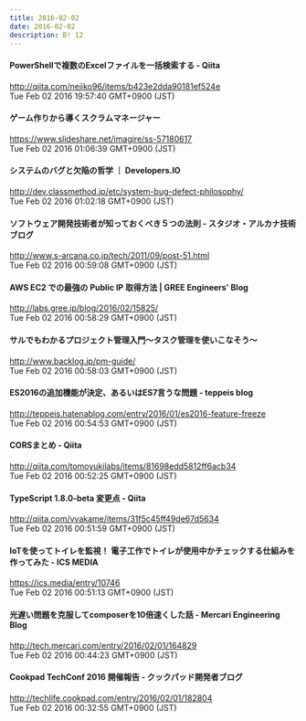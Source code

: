 ```yaml
---
title: 2016-02-02
date: 2016-02-02
description: B! 12
---
```


#### PowerShellで複数のExcelファイルを一括検索する - Qiita
http://qiita.com/nejiko96/items/b423e2dda90181ef524e<br>
Tue Feb 02 2016 19:57:40 GMT+0900 (JST)<br>


#### ゲーム作りから導くスクラムマネージャー
https://www.slideshare.net/imagire/ss-57180617<br>
Tue Feb 02 2016 01:06:39 GMT+0900 (JST)<br>


#### システムのバグと欠陥の哲学 ｜ Developers.IO
http://dev.classmethod.jp/etc/system-bug-defect-philosophy/<br>
Tue Feb 02 2016 01:02:18 GMT+0900 (JST)<br>


#### ソフトウェア開発技術者が知っておくべき５つの法則 - スタジオ・アルカナ技術ブログ
http://www.s-arcana.co.jp/tech/2011/09/post-51.html<br>
Tue Feb 02 2016 00:59:08 GMT+0900 (JST)<br>


#### AWS EC2 での最強の Public IP 取得方法 | GREE Engineers' Blog
http://labs.gree.jp/blog/2016/02/15825/<br>
Tue Feb 02 2016 00:58:29 GMT+0900 (JST)<br>


#### サルでもわかるプロジェクト管理入門〜タスク管理を使いこなそう〜
http://www.backlog.jp/pm-guide/<br>
Tue Feb 02 2016 00:58:03 GMT+0900 (JST)<br>


#### ES2016の追加機能が決定、あるいはES7言うな問題 - teppeis blog
http://teppeis.hatenablog.com/entry/2016/01/es2016-feature-freeze<br>
Tue Feb 02 2016 00:54:53 GMT+0900 (JST)<br>


#### CORSまとめ - Qiita
http://qiita.com/tomoyukilabs/items/81698edd5812ff6acb34<br>
Tue Feb 02 2016 00:52:25 GMT+0900 (JST)<br>


#### TypeScript 1.8.0-beta 変更点 - Qiita
http://qiita.com/vvakame/items/31f5c45ff49de67d5634<br>
Tue Feb 02 2016 00:51:59 GMT+0900 (JST)<br>


#### IoTを使ってトイレを監視！ 電子工作でトイレが使用中かチェックする仕組みを作ってみた - ICS MEDIA
https://ics.media/entry/10746<br>
Tue Feb 02 2016 00:51:13 GMT+0900 (JST)<br>


#### 光遅い問題を克服してcomposerを10倍速くした話 - Mercari Engineering Blog
http://tech.mercari.com/entry/2016/02/01/164829<br>
Tue Feb 02 2016 00:44:23 GMT+0900 (JST)<br>


#### Cookpad TechConf 2016 開催報告 - クックパッド開発者ブログ
http://techlife.cookpad.com/entry/2016/02/01/182804<br>
Tue Feb 02 2016 00:32:55 GMT+0900 (JST)<br>


